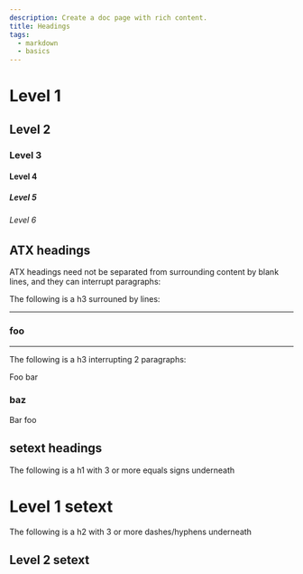 ```yaml
---
description: Create a doc page with rich content.
title: Headings
tags:
  - markdown
  - basics
---
```


# Level 1
## Level 2
### Level 3
#### Level 4
##### Level 5
###### Level 6


## ATX headings

ATX headings need not be separated from surrounding content by blank lines, and they can interrupt paragraphs:

The following is a h3 surrouned by lines:
****
### foo
****
 
The following is a h3 interrupting 2 paragraphs:

Foo bar
### baz
Bar foo



## setext headings

The following is a h1 with 3 or more equals signs underneath

Level 1 setext
===


The following is a h2 with 3 or more dashes/hyphens underneath 

Level 2 setext
---
